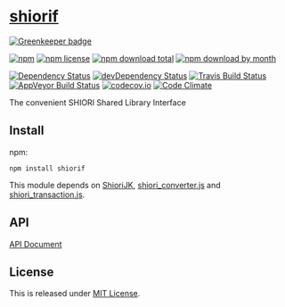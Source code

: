 # [shiorif](https://github.com/Ikagaka/shiorif)

[![Greenkeeper badge](https://badges.greenkeeper.io/Ikagaka/shiorif.svg)](https://greenkeeper.io/)

[![npm](https://img.shields.io/npm/v/shiorif.svg)](https://www.npmjs.com/package/shiorif)
[![npm license](https://img.shields.io/npm/l/shiorif.svg)](https://www.npmjs.com/package/shiorif)
[![npm download total](https://img.shields.io/npm/dt/shiorif.svg)](https://www.npmjs.com/package/shiorif)
[![npm download by month](https://img.shields.io/npm/dm/shiorif.svg)](https://www.npmjs.com/package/shiorif)

[![Dependency Status](https://david-dm.org/Ikagaka/shiorif.svg)](https://david-dm.org/Ikagaka/shiorif)
[![devDependency Status](https://david-dm.org/Ikagaka/shiorif/dev-status.svg)](https://david-dm.org/Ikagaka/shiorif#info=devDependencies)
[![Travis Build Status](https://travis-ci.org/Ikagaka/shiorif.svg)](https://travis-ci.org/Ikagaka/shiorif)
[![AppVeyor Build Status](https://ci.appveyor.com/api/projects/status/github/Ikagaka/shiorif?svg=true)](https://ci.appveyor.com/project/Narazaka/shiorif)
[![codecov.io](https://codecov.io/github/Ikagaka/shiorif/coverage.svg?branch=master)](https://codecov.io/github/Ikagaka/shiorif?branch=master)
[![Code Climate](https://codeclimate.com/github/Ikagaka/shiorif/badges/gpa.svg)](https://codeclimate.com/github/Ikagaka/shiorif)

The convenient SHIORI Shared Library Interface

## Install

npm:
```
npm install shiorif
```

This module depends on [ShioriJK](https://github.com/Narazaka/shiorijk), [shiori_converter.js](https://github.com/Narazaka/shiori_converter.js) and [shiori_transaction.js](https://github.com/Narazaka/shiori_transaction.js).

## API

[API Document](https://ikagaka.github.io/shiorif/)

## License

This is released under [MIT License](http://narazaka.net/license/MIT?2016).
